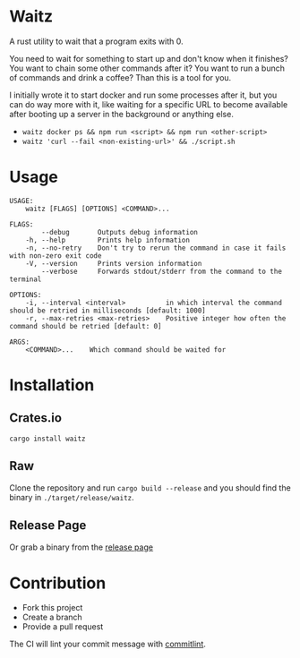 # Waitz

A rust utility to wait that a program exits with 0.

You need to wait for something to start up and don't know when it finishes?
You want to chain some other commands after it? You want to run a bunch of commands and drink a coffee?
Than this is a tool for you.

I initially wrote it to start docker and run some processes after it, but you can do way more with it,
like waiting for a specific URL to become available after booting up a server in the background or anything else.

- `waitz docker ps && npm run <script> && npm run <other-script>`
- `waitz 'curl --fail <non-existing-url>' && ./script.sh`

# Usage

```
USAGE:
    waitz [FLAGS] [OPTIONS] <COMMAND>...

FLAGS:
        --debug       Outputs debug information
    -h, --help        Prints help information
    -n, --no-retry    Don't try to rerun the command in case it fails with non-zero exit code
    -V, --version     Prints version information
        --verbose     Forwards stdout/stderr from the command to the terminal

OPTIONS:
    -i, --interval <interval>          in which interval the command should be retried in milliseconds [default: 1000]
    -r, --max-retries <max-retries>    Positive integer how often the command should be retried [default: 0]

ARGS:
    <COMMAND>...    Which command should be waited for
```

# Installation

## Crates.io

`cargo install waitz`

## Raw

Clone the repository and run `cargo build --release` and you should find the binary in `./target/release/waitz`.

## Release Page

Or grab a binary from the [release page](https://github.com/mstruebing/waitz/releases)

# Contribution

- Fork this project
- Create a branch
- Provide a pull request

The CI will lint your commit message with [commitlint](https://commitlint.js.org/#/).
